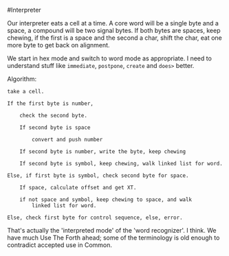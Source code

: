 #Interpreter

Our interpreter eats a cell at a time. A core word will be a single byte and a space, a compound will be two signal bytes. If both bytes are spaces, keep chewing, if the first is a space and the second a char, shift the char, eat one more byte to get back on alignment.

We start in hex mode and switch to word mode as appropriate. I need to understand stuff like `immediate`, `postpone`, `create` and `does>` better.

Algorithm:

```text
take a cell. 
 
If the first byte is number, 

	check the second byte.

	If second byte is space

		convert and push number

	If second byte is number, write the byte, keep chewing

	If second byte is symbol, keep chewing, walk linked list for word.

Else, if first byte is symbol, check second byte for space.

	If space, calculate offset and get XT. 

	if not space and symbol, keep chewing to space, and walk
		linked list for word. 

Else, check first byte for control sequence, else, error. 

```

That's actually the 'interpreted mode' of the 'word recognizer'. I think. We have much Use The Forth ahead; some of the terminology is old enough to contradict accepted use in Common. 
